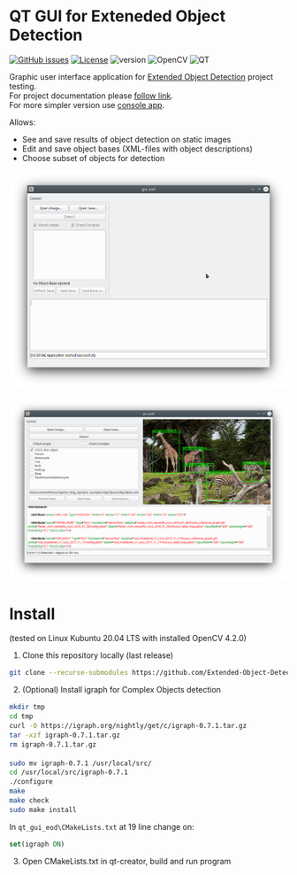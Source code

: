# QT GUI for Exteneded Object Detection
[![GitHub issues](https://img.shields.io/github/issues/Extended-Object-Detection-ROS/qt_gui_eod.svg)](https://github.com/Extended-Object-Detection-ROS/qt_gui_eod/issues) [![License](https://img.shields.io/badge/License-BSD%203--Clause-blue.svg)](https://opensource.org/licenses/BSD-3-Clause) ![version](https://img.shields.io/badge/version-1.0.0-blue) ![OpenCV](https://img.shields.io/badge/opencv-4.2.0-blue) ![QT](https://img.shields.io/badge/QT-5.15.2-blue)

Graphic user interface application for [Extended Object Detection](https://github.com/Extended-Object-Detection-ROS) project testing.  
For project documentation please [follow link](https://github.com/Extended-Object-Detection-ROS/wiki_english/wiki).  
For more simpler version use [console app](https://github.com/Extended-Object-Detection-ROS/dummy_console_app).


Allows:
 - See and save results of object detection on static images
 - Edit and save object bases (XML-files with object descriptions)
 - Choose subset of objects for detection
 
![empty gui](doc/eod_gui_empty.png)

![filled gui](doc/eod_gui_filled.png)


# Install 
(tested on Linux Kubuntu 20.04 LTS with installed OpenCV 4.2.0)

1. Clone this repository locally (last release)
```bash
git clone --recurse-submodules https://github.com/Extended-Object-Detection-ROS/qt_gui_eod -b r1.0.0
```
2. (Optional) Install igraph for Complex Objects detection
```bash
mkdir tmp
cd tmp
curl -O https://igraph.org/nightly/get/c/igraph-0.7.1.tar.gz
tar -xzf igraph-0.7.1.tar.gz
rm igraph-0.7.1.tar.gz

sudo mv igraph-0.7.1 /usr/local/src/
cd /usr/local/src/igraph-0.7.1
./configure
make
make check
sudo make install
```
In `qt_gui_eod\CMakeLists.txt` at 19 line change on:
```cmake
set(igraph ON)
```
3. Open CMakeLists.txt in qt-creator, build and run program

